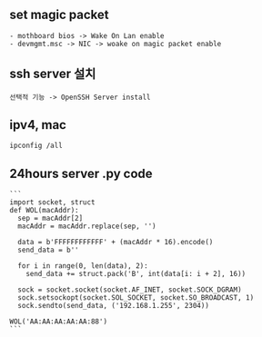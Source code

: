 ## set magic packet
    - mothboard bios -> Wake On Lan enable
    - devmgmt.msc -> NIC -> woake on magic packet enable
## ssh server 설치
    선택적 기능 -> OpenSSH Server install
## ipv4, mac
    ipconfig /all
## 24hours server .py code
    ```
    import socket, struct
    def WOL(macAddr):
      sep = macAddr[2]
      macAddr = macAddr.replace(sep, '')

      data = b'FFFFFFFFFFFF' + (macAddr * 16).encode()
      send_data = b''

      for i in range(0, len(data), 2):
        send_data += struct.pack('B', int(data[i: i + 2], 16))

      sock = socket.socket(socket.AF_INET, socket.SOCK_DGRAM)
      sock.setsockopt(socket.SOL_SOCKET, socket.SO_BROADCAST, 1)
      sock.sendto(send_data, ('192.168.1.255', 2304)) 

    WOL('AA:AA:AA:AA:AA:88')
    ```
    

